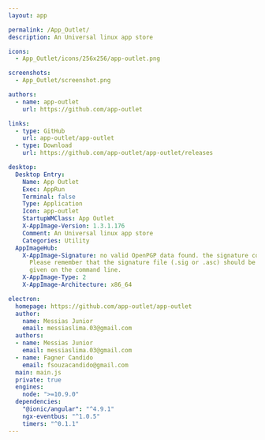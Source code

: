 ```yaml
---
layout: app

permalink: /App_Outlet/
description: An Universal linux app store 

icons:
  - App_Outlet/icons/256x256/app-outlet.png

screenshots:
  - App_Outlet/screenshot.png

authors:
  - name: app-outlet
    url: https://github.com/app-outlet

links:
  - type: GitHub
    url: app-outlet/app-outlet
  - type: Download
    url: https://github.com/app-outlet/app-outlet/releases

desktop:
  Desktop Entry:
    Name: App Outlet
    Exec: AppRun
    Terminal: false
    Type: Application
    Icon: app-outlet
    StartupWMClass: App Outlet
    X-AppImage-Version: 1.3.1.176
    Comment: An Universal linux app store
    Categories: Utility
  AppImageHub:
    X-AppImage-Signature: no valid OpenPGP data found. the signature could not be verified.
      Please remember that the signature file (.sig or .asc) should be the first file
      given on the command line.
    X-AppImage-Type: 2
    X-AppImage-Architecture: x86_64

electron:
  homepage: https://github.com/app-outlet/app-outlet
  author:
    name: Messias Junior
    email: messiaslima.03@gmail.com
  authors:
  - name: Messias Junior
    email: messiaslima.03@gmail.com
  - name: Fagner Candido
    email: fsouzacandido@gmail.com
  main: main.js
  private: true
  engines:
    node: ">=10.9.0"
  dependencies:
    "@ionic/angular": "^4.9.1"
    ngx-eventbus: "^1.0.5"
    timers: "^0.1.1"
---
```

